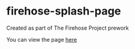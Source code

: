 # firehose-splash-page

Created as part of The Firehose Project prework

You can view the page [here](http://strongdan.github.io/firehose-splash-page)
